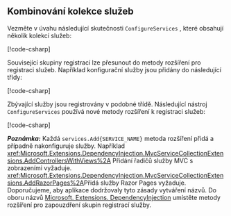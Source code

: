 <a name="csc"></a>

## <a name="combining-service-collection"></a>Kombinování kolekce služeb

Vezměte v úvahu následující skutečnosti `ConfigureServices` , které obsahují několik kolekcí služeb:

[!code-csharp[](~/fundamentals/configuration/index/samples/3.x/ConfigSample/Startup2.cs?name=snippet)]

Související skupiny registrací lze přesunout do metody rozšíření pro registraci služeb. Například konfigurační služby jsou přidány do následující třídy:

[!code-csharp[](~/fundamentals/configuration/index/samples/3.x/ConfigSample/Options/MyConfgServiceCollectionExtensions.cs)]

Zbývající služby jsou registrovány v podobné třídě. Následující nástroj `ConfigureServices` používá nové metody rozšíření k registraci služeb:

[!code-csharp[](~/fundamentals/configuration/index/samples/3.x/ConfigSample/Startup4.cs?name=snippet)]

***Poznámka:*** Každá `services.Add{SERVICE_NAME}` metoda rozšíření přidá a případně nakonfiguruje služby. Například <xref:Microsoft.Extensions.DependencyInjection.MvcServiceCollectionExtensions.AddControllersWithViews%2A> Přidání řadičů služby MVC s zobrazeními vyžaduje. <xref:Microsoft.Extensions.DependencyInjection.MvcServiceCollectionExtensions.AddRazorPages%2A>Přidá služby Razor Pages vyžaduje. Doporučujeme, aby aplikace dodržovaly tyto zásady vytváření názvů. Do oboru názvů [Microsoft. Extensions. DependencyInjection](/dotnet/api/microsoft.extensions.dependencyinjection) umístěte metody rozšíření pro zapouzdření skupin registrací služby.